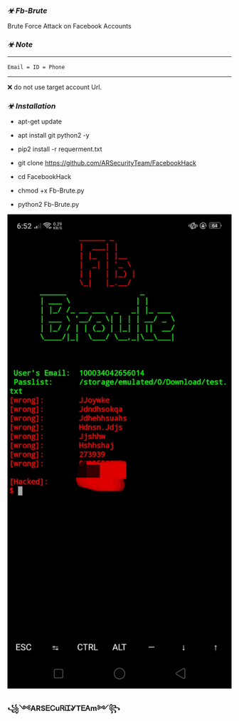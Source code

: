 ### _☣ Fb-Brute_

Brute Force Attack on Facebook Accounts

### _☣ Note_
_______________________________
    Email = ID = Phone
_______________________________
❌   do not use target account Url. 

### _☣ Installation_

* apt-get update

* apt install git python2 -y

* pip2 install -r requerment.txt

* git clone https://github.com/ARSecurityTeam/FacebookHack

* cd FacebookHack

* chmod +x Fb-Brute.py

* python2 Fb-Brute.py

 <h><img src="https://github.com/ARSecurityTeam/FacebookHack/blob/master/IMG_20200824_185239.jpg" width="600px" size="780"> </h></img>



### ꧁༺ARSᎬᏟuᏒᎥᏆᎽTᎬᎪm༻꧂
